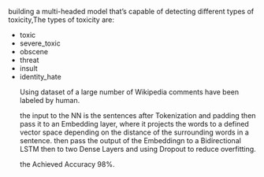 building a multi-headed model that’s capable of detecting different types of toxicity,The types of toxicity are:
- toxic
- severe_toxic
- obscene
- threat
- insult
- identity_hate <p> 
Using dataset of a large number of Wikipedia comments have been labeled by human. <p>
the input to the NN is the sentences after Tokenization and padding then pass it to an Embedding layer,
where it projects the words to a defined vector space depending on the distance of the surrounding words in a sentence. 
then pass the output of the Embeddingn to a Bidirectional LSTM then to two Dense Layers and using Dropout to reduce overfitting. <p>
the Achieved Accuracy 98%. <p>
